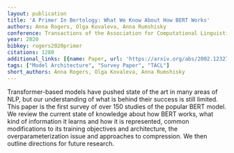 ```yaml
---
layout: publication
title: 'A Primer In Bertology: What We Know About How BERT Works'
authors: Anna Rogers, Olga Kovaleva, Anna Rumshisky
conference: Transactions of the Association for Computational Linguistics
year: 2020
bibkey: rogers2020primer
citations: 1280
additional_links: [{name: Paper, url: 'https://arxiv.org/abs/2002.12327'}]
tags: ["Model Architecture", "Survey Paper", "TACL"]
short_authors: Anna Rogers, Olga Kovaleva, Anna Rumshisky
---
```

Transformer-based models have pushed state of the art in many areas of NLP,
but our understanding of what is behind their success is still limited. This
paper is the first survey of over 150 studies of the popular BERT model. We
review the current state of knowledge about how BERT works, what kind of
information it learns and how it is represented, common modifications to its
training objectives and architecture, the overparameterization issue and
approaches to compression. We then outline directions for future research.